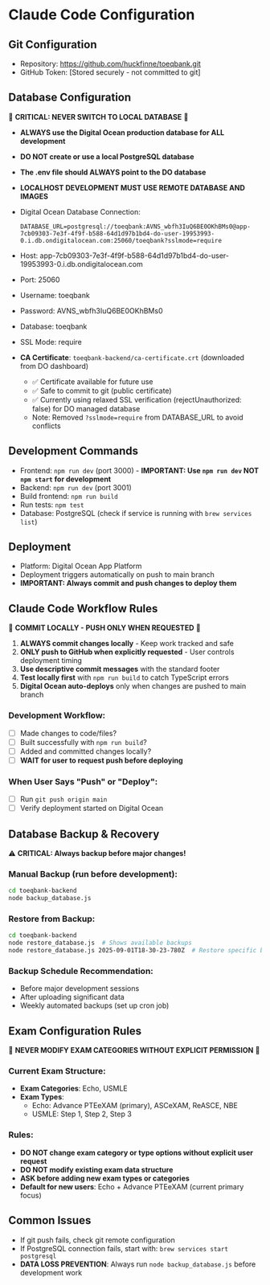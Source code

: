 # Claude Code Configuration

## Git Configuration
- Repository: https://github.com/huckfinne/toeqbank.git
- GitHub Token: [Stored securely - not committed to git]

## Database Configuration

🚨 **CRITICAL: NEVER SWITCH TO LOCAL DATABASE** 🚨
- **ALWAYS use the Digital Ocean production database for ALL development**
- **DO NOT create or use a local PostgreSQL database**
- **The .env file should ALWAYS point to the DO database**
- **LOCALHOST DEVELOPMENT MUST USE REMOTE DATABASE AND IMAGES**

- Digital Ocean Database Connection:
  ```
  DATABASE_URL=postgresql://toeqbank:AVNS_wbfh3IuQ6BE0OKhBMs0@app-7cb09303-7e3f-4f9f-b588-64d1d97b1bd4-do-user-19953993-0.i.db.ondigitalocean.com:25060/toeqbank?sslmode=require
  ```
- Host: app-7cb09303-7e3f-4f9f-b588-64d1d97b1bd4-do-user-19953993-0.i.db.ondigitalocean.com
- Port: 25060
- Username: toeqbank
- Password: AVNS_wbfh3IuQ6BE0OKhBMs0
- Database: toeqbank
- SSL Mode: require
- **CA Certificate**: `toeqbank-backend/ca-certificate.crt` (downloaded from DO dashboard)
  - ✅ Certificate available for future use
  - ✅ Safe to commit to git (public certificate)  
  - ✅ Currently using relaxed SSL verification (rejectUnauthorized: false) for DO managed database
  - Note: Removed `?sslmode=require` from DATABASE_URL to avoid conflicts

## Development Commands
- Frontend: `npm run dev` (port 3000) - **IMPORTANT: Use `npm run dev` NOT `npm start` for development**
- Backend: `npm run dev` (port 3001)
- Build frontend: `npm run build`
- Run tests: `npm test`
- Database: PostgreSQL (check if service is running with `brew services list`)

## Deployment
- Platform: Digital Ocean App Platform
- Deployment triggers automatically on push to main branch
- **IMPORTANT: Always commit and push changes to deploy them**

## Claude Code Workflow Rules
🚨 **COMMIT LOCALLY - PUSH ONLY WHEN REQUESTED** 🚨

1. **ALWAYS commit changes locally** - Keep work tracked and safe
2. **ONLY push to GitHub when explicitly requested** - User controls deployment timing
3. **Use descriptive commit messages** with the standard footer
4. **Test locally first** with `npm run build` to catch TypeScript errors
5. **Digital Ocean auto-deploys** only when changes are pushed to main branch

### Development Workflow:
- [ ] Made changes to code/files?
- [ ] Built successfully with `npm run build`?  
- [ ] Added and committed changes locally?
- [ ] **WAIT for user to request push before deploying**

### When User Says "Push" or "Deploy":
- [ ] Run `git push origin main`
- [ ] Verify deployment started on Digital Ocean

## Database Backup & Recovery
⚠️ **CRITICAL: Always backup before major changes!**

### Manual Backup (run before development):
```bash
cd toeqbank-backend
node backup_database.js
```

### Restore from Backup:
```bash
cd toeqbank-backend
node restore_database.js  # Shows available backups
node restore_database.js 2025-09-01T18-30-23-780Z  # Restore specific backup
```

### Backup Schedule Recommendation:
- Before major development sessions
- After uploading significant data
- Weekly automated backups (set up cron job)

## Exam Configuration Rules
🚨 **NEVER MODIFY EXAM CATEGORIES WITHOUT EXPLICIT PERMISSION** 🚨

### Current Exam Structure:
- **Exam Categories**: Echo, USMLE
- **Exam Types**: 
  - Echo: Advance PTEeXAM (primary), ASCeXAM, ReASCE, NBE
  - USMLE: Step 1, Step 2, Step 3

### Rules:
- **DO NOT change exam category or type options without explicit user request**
- **DO NOT modify existing exam data structure**
- **ASK before adding new exam types or categories**
- **Default for new users**: Echo + Advance PTEeXAM (current primary focus)

## Common Issues
- If git push fails, check git remote configuration
- If PostgreSQL connection fails, start with: `brew services start postgresql`
- **DATA LOSS PREVENTION**: Always run `node backup_database.js` before development work